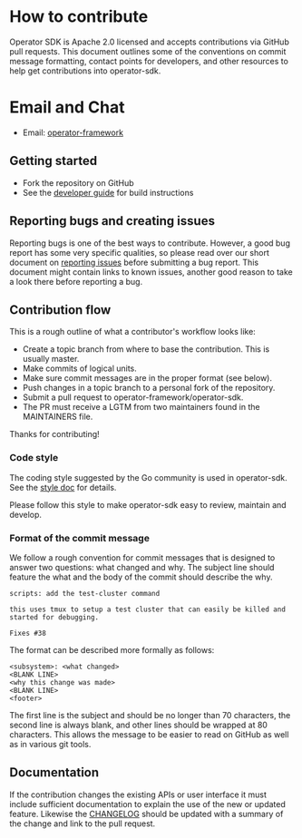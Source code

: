 # How to contribute

Operator SDK is Apache 2.0 licensed and accepts contributions via GitHub pull requests. This document outlines some of the conventions on commit message formatting, contact points for developers, and other resources to help get contributions into operator-sdk.

# Email and Chat

- Email: [operator-framework][operator_framework]  

## Getting started

- Fork the repository on GitHub
- See the [developer guide][developer-guide] for build instructions

## Reporting bugs and creating issues

Reporting bugs is one of the best ways to contribute. However, a good bug report has some very specific qualities, so please read over our short document on [reporting issues][reporting-issues] before submitting a bug report. This document might contain links to known issues, another good reason to take a look there before reporting a bug.

## Contribution flow

This is a rough outline of what a contributor's workflow looks like:

- Create a topic branch from where to base the contribution. This is usually master.
- Make commits of logical units.
- Make sure commit messages are in the proper format (see below).
- Push changes in a topic branch to a personal fork of the repository.
- Submit a pull request to operator-framework/operator-sdk.
- The PR must receive a LGTM from two maintainers found in the MAINTAINERS file.

Thanks for contributing!

### Code style

The coding style suggested by the Go community is used in operator-sdk. See the [style doc][golang-style-doc] for details.

Please follow this style to make operator-sdk easy to review, maintain and develop.

### Format of the commit message

We follow a rough convention for commit messages that is designed to answer two
questions: what changed and why. The subject line should feature the what and
the body of the commit should describe the why.

```
scripts: add the test-cluster command

this uses tmux to setup a test cluster that can easily be killed and started for debugging.

Fixes #38
```

The format can be described more formally as follows:

```
<subsystem>: <what changed>
<BLANK LINE>
<why this change was made>
<BLANK LINE>
<footer>
```

The first line is the subject and should be no longer than 70 characters, the second line is always blank, and other lines should be wrapped at 80 characters. This allows the message to be easier to read on GitHub as well as in various git tools.

## Documentation

If the contribution changes the existing APIs or user interface it must include sufficient documentation to explain the use of the new or updated feature. Likewise the [CHANGELOG][changelog] should be updated with a summary of the change and link to the pull request.


[operator_framework]: https://groups.google.com/forum/#!forum/operator-framework
[developer-guide]: https://sdk.operatorframework.io/docs/contribution-guidelines/developer-guide/
[reporting-issues]: https://sdk.operatorframework.io/docs/contribution-guidelines/reporting-issues/
[golang-style-doc]: https://github.com/golang/go/wiki/CodeReviewComments
[changelog]: https://github.com/operator-framework/operator-sdk/blob/master/CHANGELOG.md
